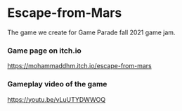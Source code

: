 # Escape-from-Mars
The game we create for Game Parade fall 2021 game jam.

### Game page on itch.io
https://mohammaddhm.itch.io/escape-from-mars

### Gameplay video of the game
https://youtu.be/vLuUTYDWWOQ
